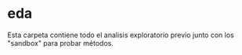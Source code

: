 eda
=========================================

Esta carpeta contiene todo el analisis exploratorio previo junto con los "sandbox" para probar métodos.

